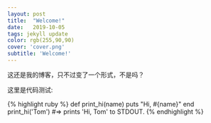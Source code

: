 ```yaml
---
layout: post
title:  "Welcome!"
date:   2019-10-05
tags: jekyll update
color: rgb(255,90,90)
cover: 'cover.png'
subtitle: 'Welcome!'
---
```

这还是我的博客，只不过变了一个形式，不是吗？

这里是代码测试:

{% highlight ruby %}
def print_hi(name)
  puts "Hi, #{name}"
end
print_hi('Tom')
#=> prints 'Hi, Tom' to STDOUT.
{% endhighlight %}
